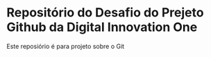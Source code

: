 # Repositório do Desafio do Prejeto Github da Digital Innovation One
Este reposiório é para projeto sobre o Git
